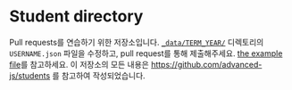 # Student directory

Pull requests를 연습하기 위한 저장소입니다. [`_data/TERM_YEAR/`](_data/) 디렉토리의 `USERNAME.json` 파일을 수정하고, pull request를 통해 제출해주세요. [the example file](_data/fall_2015/Young-won.json)를 참고하세요.
이 저장소의 모든 내용은 https://github.com/advanced-js/students 를 참고하여 작성되었습니다.